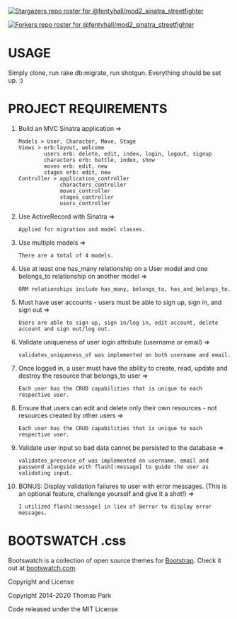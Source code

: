 [![Stargazers repo roster for @fentyhall/mod2_sinatra_streetfighter](https://reporoster.com/stars/fentyhall/mod2_sinatra_streetfighter)](https://github.com/fentyhall/mod2_sinatra_streetfighter/stargazers)

[![Forkers repo roster for @fentyhall/mod2_sinatra_streetfighter](https://reporoster.com/forks/fentyhall/mod2_sinatra_streetfighter)](https://github.com/fentyhall/mod2_sinatra_streetfighter/network/members)

# USAGE 
Simply clone, run rake db:migrate, run shotgun.
Everything should be set up. :)


# PROJECT REQUIREMENTS
1.  Build an MVC Sinatra application =>
	```
    Models > User, Character, Move, Stage
    Views > erb:layout, welcome
            users erb: delete, edit, index, login, logout, signup
            characters erb: battle, index, show
            moves erb: edit, new 
            stages erb: edit, new
    Controller > application_controller
                 characters_controller 
                 moves_controller
                 stages_controller
                 users_controller  
2.  Use ActiveRecord with Sinatra =>
	```
    Applied for migration and model classes.
3.  Use multiple models =>
	```
    There are a total of 4 models. 
4.  Use at least one has_many relationship on a User model and one belongs_to relationship on another model =>
	```
    ORM relationships include has_many, belongs_to, has_and_belongs_to.
5.  Must have user accounts - users must be able to sign up, sign in, and sign out =>
	```
    Users are able to sign up, sign in/log in, edit account, delete account and sign out/log out.
6.  Validate uniqueness of user login attribute (username or email) =>
	```
    validates_uniqueness_of was implemented on both username and email.
7.  Once logged in, a user must have the ability to create, read, update and destroy the resource that belongs_to user =>
	```
    Each user has the CRUD capabilities that is unique to each respective user.
8.  Ensure that users can edit and delete only their own resources - not resources created by other users =>
	```
    Each user has the CRUD capabilities that is unique to each respective user.
9.  Validate user input so bad data cannot be persisted to the database =>
	```
    validates_presence_of was implemented on username, email and password alongside with flash[:message] to guide the user as validating input.
10. BONUS: Display validation failures to user with error messages. (This is an optional feature, challenge yourself and give it a shot!) =>
	```
    I utilized flash[:message] in lieu of @error to display error messages.
# BOOTSWATCH .css 
Bootswatch is a collection of open source themes for [Bootstrap](https://getbootstrap.com/). Check it out at [bootswatch.com](https://bootswatch.com).

Copyright and License 

Copyright 2014-2020 Thomas Park

Code released under the MIT License